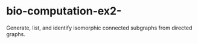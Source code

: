 # bio-computation-ex2-
Generate, list, and identify isomorphic connected subgraphs from directed graphs.

